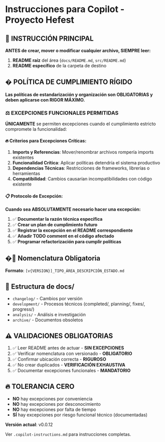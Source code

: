 # Instrucciones para Copilot - Proyecto Hefest

## 🎯 INSTRUCCIÓN PRINCIPAL
**ANTES de crear, mover o modificar cualquier archivo, SIEMPRE leer:**
1. **README raíz** del área (`docs/README.md`, `src/README.md`)
2. **README específico** de la carpeta de destino

## � POLÍTICA DE CUMPLIMIENTO RÍGIDO
**Las políticas de estandarización y organización son OBLIGATORIAS y deben aplicarse con RIGOR MÁXIMO.**

### ⚖️ EXCEPCIONES FUNCIONALES PERMITIDAS
**ÚNICAMENTE** se permiten excepciones cuando el cumplimiento estricto compromete la funcionalidad:

#### 🔥 Criterios para Excepciones Críticas:
1. **Imports y Referencias**: Mover/renombrar archivos rompería imports existentes
2. **Funcionalidad Crítica**: Aplicar políticas detendría el sistema productivo
3. **Dependencias Técnicas**: Restricciones de frameworks, librerías o herramientas
4. **Compatibilidad**: Cambios causarían incompatibilidades con código existente

#### 📋 Protocolo de Excepción:
**Cuando sea ABSOLUTAMENTE necesario hacer una excepción:**
1. ✅ **Documentar la razón técnica específica**
2. ✅ **Crear un plan de cumplimiento futuro**  
3. ✅ **Registrar la excepción en el README correspondiente**
4. ✅ **Añadir TODO comment en el código afectado**
5. ✅ **Programar refactorización para cumplir políticas**

## �📝 Nomenclatura Obligatoria
**Formato**: `[v{VERSION}]_TIPO_ÁREA_DESCRIPCIÓN_ESTADO.md`

## 📂 Estructura de docs/
- `changelog/` - Cambios por versión
- `development/` - Procesos técnicos (completed/, planning/, fixes/, progress/)
- `analysis/` - Análisis e investigación  
- `archive/` - Documentos obsoletos

## ⚠️ VALIDACIONES OBLIGATORIAS
1. ✅ Leer README antes de actuar - **SIN EXCEPCIONES**
2. ✅ Verificar nomenclatura con versionado - **OBLIGATORIO**
3. ✅ Confirmar ubicación correcta - **RIGUROSO**
4. ✅ No crear duplicados - **VERIFICACIÓN EXHAUSTIVA**
5. ✅ Documentar excepciones funcionales - **MANDATORIO**

## 🔥 TOLERANCIA CERO
- **NO** hay excepciones por conveniencia
- **NO** hay excepciones por desconocimiento  
- **NO** hay excepciones por falta de tiempo
- **SÍ** hay excepciones por riesgo funcional técnico (documentadas)

**Versión actual**: v0.0.12

Ver `.copilot-instructions.md` para instrucciones completas.
